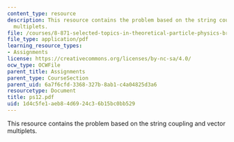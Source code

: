 ```yaml
---
content_type: resource
description: This resource contains the problem based on the string coupling and vector
  multiplets.
file: /courses/8-871-selected-topics-in-theoretical-particle-physics-branes-and-gauge-theory-dynamics-fall-2004/1d4c5fe1aeb84d6924c36b15bc0bb529_ps12.pdf
file_type: application/pdf
learning_resource_types:
- Assignments
license: https://creativecommons.org/licenses/by-nc-sa/4.0/
ocw_type: OCWFile
parent_title: Assignments
parent_type: CourseSection
parent_uid: 6a7f6cfd-3368-327b-8ab1-c4a04825d3a6
resourcetype: Document
title: ps12.pdf
uid: 1d4c5fe1-aeb8-4d69-24c3-6b15bc0bb529
---
```

This resource contains the problem based on the string coupling and vector multiplets.